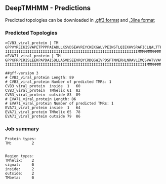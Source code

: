 ## DeepTMHMM - Predictions
Predicted topologies can be downloaded in [.gff3 format](TMRs.gff3) and [.3line format](predicted_topologies.3line)
### Predicted Topologies
```
>CVB3_viral_protein | TM
GPPVYREIKISVAPETPPPPAIADLLKSVDSEAVREYCKEKGWLVPEINSTLQIEKHVSRAFICLQALTTFVSVAGIIYIIYKLFAGFQ
IIIIIIIIIIIIIIIIIIIIIIIIIIIIIIIIIIIIIIIIIIIIIIIIIIIIIIIIIIIIMMMMMMMMMMMMMMMMMMMMMMOOOOOOO
>EVA71_viral_protein | TM
GPPKFRPIRISLEEKPAPDAISDLLASVDSEEVRQYCRDQGWIVPDSPTNVERHLNRAVLIMQSVATVVAVVSLVYVIYKLFAGFQ
IIIIIIIIIIIIIIIIIIIIIIIIIIIIIIIIIIIIIIIIIIIIIIIIIIIIIIIIIIIIIIIIMMMMMMMMMMMMMMOOOOOOOO

```


```
##gff-version 3
# CVB3_viral_protein Length: 89
# CVB3_viral_protein Number of predicted TMRs: 1
CVB3_viral_protein	inside	1	60				
CVB3_viral_protein	TMhelix	61	82				
CVB3_viral_protein	outside	83	89				
# EVA71_viral_protein Length: 86
# EVA71_viral_protein Number of predicted TMRs: 1
EVA71_viral_protein	inside	1	64				
EVA71_viral_protein	TMhelix	65	78				
EVA71_viral_protein	outside	79	86				

```
### Job summary
```
Protein types:
TM:			2


Region types:
TMhelix:	2
signal:		0
inside:		2
outside:	2
TMbeta:		0
```
